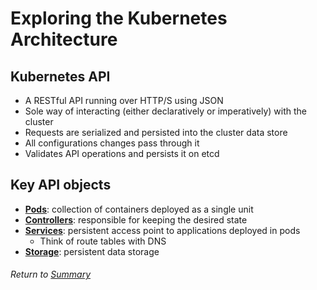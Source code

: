 # Exploring the Kubernetes Architecture

## Kubernetes API
- A RESTful API running over HTTP/S using JSON
- Sole way of interacting (either declaratively or imperatively) with the cluster
- Requests are serialized and persisted into the cluster data store
- All configurations changes pass through it
- Validates API operations and persists it on etcd

## Key API objects
- **[Pods](03APIObjectsPods.MD)**: collection of containers deployed as a single unit
- **[Controllers](04APIObjectsControllers.MD)**: responsible for keeping the desired state
- **[Services](05APIObjectsServices.md)**: persistent access point to applications deployed in pods
    - Think of route tables with DNS
- **[Storage](06APIObjectsStorage.md)**: persistent data storage

###### Return to [Summary](https://github.com/l12f3r/CKAstudy/tree/main/01exploringKubernetesArchitecture#readme)